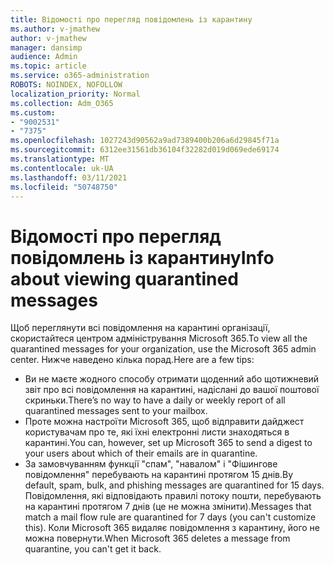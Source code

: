 ```yaml
---
title: Відомості про перегляд повідомлень із карантину
ms.author: v-jmathew
author: v-jmathew
manager: dansimp
audience: Admin
ms.topic: article
ms.service: o365-administration
ROBOTS: NOINDEX, NOFOLLOW
localization_priority: Normal
ms.collection: Adm_O365
ms.custom:
- "9002531"
- "7375"
ms.openlocfilehash: 1027243d90562a9ad7389400b206a6d29845f71a
ms.sourcegitcommit: 6312ee31561db36104f32282d019d069ede69174
ms.translationtype: MT
ms.contentlocale: uk-UA
ms.lasthandoff: 03/11/2021
ms.locfileid: "50748750"
---
```

# <a name="info-about-viewing-quarantined-messages"></a><span data-ttu-id="b5598-102">Відомості про перегляд повідомлень із карантину</span><span class="sxs-lookup"><span data-stu-id="b5598-102">Info about viewing quarantined messages</span></span>

<span data-ttu-id="b5598-103">Щоб переглянути всі повідомлення на карантині організації, скористайтеся центром адміністрування Microsoft 365.</span><span class="sxs-lookup"><span data-stu-id="b5598-103">To view all the quarantined messages for your organization, use the Microsoft 365 admin center.</span></span> <span data-ttu-id="b5598-104">Нижче наведено кілька порад.</span><span class="sxs-lookup"><span data-stu-id="b5598-104">Here are a few tips:</span></span>

- <span data-ttu-id="b5598-105">Ви не маєте жодного способу отримати щоденний або щотижневий звіт про всі повідомлення на карантині, надіслані до вашої поштової скриньки.</span><span class="sxs-lookup"><span data-stu-id="b5598-105">There’s no way to have a daily or weekly report of all quarantined messages sent to your mailbox.</span></span>
- <span data-ttu-id="b5598-106">Проте можна настроїти Microsoft 365, щоб відправити дайджест користувачам про те, які їхні електронні листи знаходяться в карантині.</span><span class="sxs-lookup"><span data-stu-id="b5598-106">You can, however, set up Microsoft 365 to send a digest to your users about which of their emails are in quarantine.</span></span>
- <span data-ttu-id="b5598-107">За замовчуванням функції "спам", "навалом" і "Фішингове повідомлення" перебувають на карантині протягом 15 днів.</span><span class="sxs-lookup"><span data-stu-id="b5598-107">By default, spam, bulk, and phishing messages are quarantined for 15 days.</span></span> <span data-ttu-id="b5598-108">Повідомлення, які відповідають правилі потоку пошти, перебувають на карантині протягом 7 днів (це не можна змінити).</span><span class="sxs-lookup"><span data-stu-id="b5598-108">Messages that match a mail flow rule are quarantined for 7 days (you can't customize this).</span></span> <span data-ttu-id="b5598-109">Коли Microsoft 365 видаляє повідомлення з карантину, його не можна повернути.</span><span class="sxs-lookup"><span data-stu-id="b5598-109">When Microsoft 365 deletes a message from quarantine, you can't get it back.</span></span>
